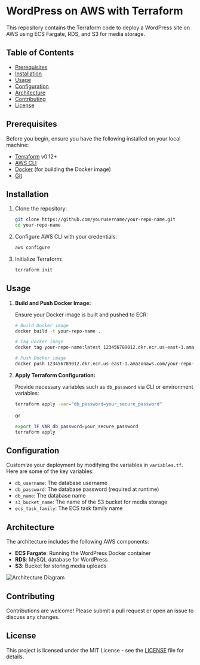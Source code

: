 # WordPress on AWS with Terraform

This repository contains the Terraform code to deploy a WordPress site on AWS using ECS Fargate, RDS, and S3 for media storage.

## Table of Contents

- [Prerequisites](#prerequisites)
- [Installation](#installation)
- [Usage](#usage)
- [Configuration](#configuration)
- [Architecture](#architecture)
- [Contributing](#contributing)
- [License](#license)

## Prerequisites

Before you begin, ensure you have the following installed on your local machine:

- [Terraform](https://www.terraform.io/downloads.html) v0.12+
- [AWS CLI](https://aws.amazon.com/cli/)
- [Docker](https://www.docker.com/products/docker-desktop) (for building the Docker image)
- [Git](https://git-scm.com/)

## Installation

1. Clone the repository:

    ```bash
    git clone https://github.com/yourusername/your-repo-name.git
    cd your-repo-name
    ```

2. Configure AWS CLI with your credentials:

    ```bash
    aws configure
    ```

3. Initialize Terraform:

    ```bash
    terraform init
    ```

## Usage

1. **Build and Push Docker Image:**

    Ensure your Docker image is built and pushed to ECR:

    ```bash
    # Build Docker image
    docker build -t your-repo-name .

    # Tag Docker image
    docker tag your-repo-name:latest 123456789012.dkr.ecr.us-east-1.amazonaws.com/your-repo-name:latest

    # Push Docker image
    docker push 123456789012.dkr.ecr.us-east-1.amazonaws.com/your-repo-name:latest
    ```

2. **Apply Terraform Configuration:**

    Provide necessary variables such as `db_password` via CLI or environment variables:

    ```bash
    terraform apply -var="db_password=your_secure_password"
    ```

    or

    ```bash
    export TF_VAR_db_password=your_secure_password
    terraform apply
    ```

## Configuration

Customize your deployment by modifying the variables in `variables.tf`. Here are some of the key variables:

- `db_username`: The database username
- `db_password`: The database password (required at runtime)
- `db_name`: The database name
- `s3_bucket_name`: The name of the S3 bucket for media storage
- `ecs_task_family`: The ECS task family name

## Architecture

The architecture includes the following AWS components:

- **ECS Fargate**: Running the WordPress Docker container
- **RDS**: MySQL database for WordPress
- **S3**: Bucket for storing media uploads

![Architecture Diagram](path/to/architecture-diagram.png)

## Contributing

Contributions are welcome! Please submit a pull request or open an issue to discuss any changes.

## License

This project is licensed under the MIT License - see the [LICENSE](LICENSE) file for details.


